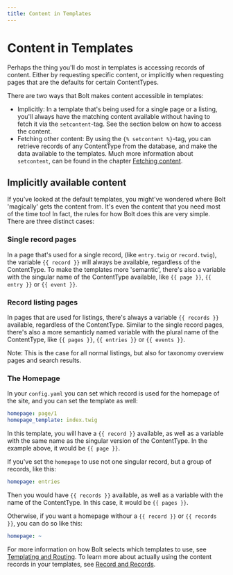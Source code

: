 ```yaml
---
title: Content in Templates
---
```

Content in Templates
====================

Perhaps the thing you'll do most in templates is accessing records of content.
Either by requesting specific content, or implicitly when requesting pages that
are the defaults for certain ContentTypes.

There are two ways that Bolt makes content accessible in templates:

  - Implicitly: In a template that's being used for a single page or a listing,
    you'll always have the matching content available without having to fetch
    it via the `setcontent`-tag. See the section below on how to access the
    content.
  - Fetching other content: By using the `{% setcontent %}`-tag, you can
    retrieve records of any ContentType from the database, and make the data
    available to the templates. Much more information about `setcontent`, can
    be found in the chapter [Fetching content](../templating/content-fetching).

Implicitly available content
----------------------------
If you've looked at the default templates, you might've wondered where Bolt
'magically' gets the content from. It's even the content that you need most of
the time too! In fact, the rules for how Bolt does this are very simple. There
are three distinct cases:

### Single record pages

In a page that's used for a single record, (like `entry.twig` or
`record.twig`), the variable `{{ record }}` will always be available,
regardless of the ContentType. To make the templates more 'semantic', there's
also a variable with the singular name of the ContentType available, like
`{{ page }}`, `{{ entry }}` or `{{ event }}`.

### Record listing pages

In pages that are used for listings, there's always a variable `{{ records }}`
available, regardless of the ContentType. Similar to the single record pages,
there's also a more semanticly named variable with the plural name of the
ContentType, like `{{ pages }}`, `{{ entries }}` or `{{ events }}`.

Note: This is the case for all normal listings, but also for taxonomy overview
pages and search results.

### The Homepage

In your `config.yaml` you can set which record is used for the homepage of the
site, and you can set the template as well:

```yaml
homepage: page/1
homepage_template: index.twig
```

In this template, you will have a `{{ record }}` available, as well as a
variable with the same name as the singular version of the ContentType. In the
example above, it would be `{{ page }}`.

If you've set the `homepage` to use not one singular record, but a group of
records, like this:

```yaml
homepage: entries
```

Then you would have `{{ records }}` available, as well as a variable with the
name of the ContentType. In this case, it would be `{{ pages }}`.

Otherwise, if you want a homepage withour a `{{ record }}` or `{{ records }}`,
you can do so like this:

```yaml
homepage: ~
```

For more information on how Bolt selects which templates to use, see
[Templating and Routing](../templating/template-selection). To learn more about actually using
the content records in your templates, see
[Record and Records](../templating/record-and-records).
